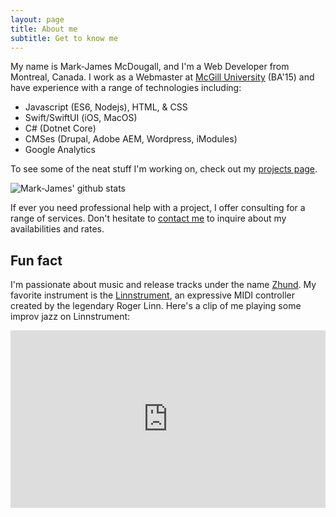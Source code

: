 ```yaml
---
layout: page
title: About me
subtitle: Get to know me
---
```


My name is Mark-James McDougall, and I'm a Web Developer from Montreal, Canada. I work as a Webmaster at <a href="https://mcgill.ca" target="_blank">McGill University</a> (BA'15) and have experience with a range of technologies including:

- Javascript (ES6, Nodejs), HTML, & CSS
- Swift/SwiftUI (iOS, MacOS)
- C# (Dotnet Core)
- CMSes (Drupal, Adobe AEM, Wordpress, iModules)
- Google Analytics

To see some of the neat stuff I'm working on, check out my [projects page](/projects). 

<img src="https://github-readme-stats.vercel.app/api?username=markjamesm&count_private=true&show_icons=true" alt="Mark-James' github stats" title="Mark-James' github stats">

If ever you need professional help with a project, I offer consulting for a range of services. Don't hesitate to [contact me](/contact) to inquire about my availabilities and rates.

## Fun fact

I'm passionate about music and release tracks under the name <a href="https://open.spotify.com/artist/04h01WGkLNuHzSzCBGbjCR" target="_blank">Zhund</a>. My favorite instrument is the <a href="http://linnstrument.com" target="_blank">Linnstrument</a>, an expressive MIDI controller created by the legendary Roger Linn. Here's a clip of me playing some improv jazz on Linnstrument:

<style>.embed-container { position: relative; padding-bottom: 56.25%; height: 0; overflow: hidden; max-width: 100%; } .embed-container iframe, .embed-container object, .embed-container embed { position: absolute; top: 0; left: 0; width: 100%; height: 100%; }</style><div class='embed-container'><iframe src='https://www.youtube.com/embed/AfAzKxX7Cew' frameborder='0' allowfullscreen></iframe></div>